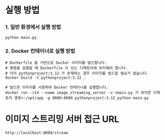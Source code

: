 # 실행 방법
### 1. 일반 환경에서 실행 방법
```shell
python main.py
```

### 2. Docker 컨테이너로 실행 방법

```shell
# Dockerfile 을 기반으로 Docker 이미지를 빌드합니다.
# 명령을 실행할 때 Dockerfile 이 있는 디렉토리에 위치해야 합니다.
# 이미 pythonproject:3.12 가 존재하는 경우 이미지를 빌드할 필요가 없습니다.
docker build -t pythonproject:3.12 .

# 빌드한 이미지를 사용하여 Docker 컨테이너를 실행합니다.
docker run -itd --name image_streaming_server -v <main.py 가 위치한 디렉토리 경로>:/opt/app -p 8080:8080 pythonproject:3.12 python main.py
```

# 이미지 스트리밍 서버 접근 URL
```text
http://localhost:8080/stream
```